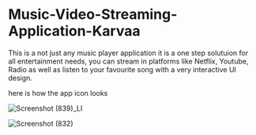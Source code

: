 # Music-Video-Streaming-Application-Karvaa
This is a not just any music player application it is a one step solutuion for all entertainment needs, you can stream in platforms like Netflix, Youtube, Radio as well as listen to your favourite song with a very interactive UI design.




here is how the app icon looks


![Screenshot (839)_LI](https://user-images.githubusercontent.com/70273329/124924607-4157a800-e019-11eb-9841-9356ca9b4252.jpg)

![Screenshot (832)](https://user-images.githubusercontent.com/70273329/124922238-ed4bc400-e016-11eb-87e5-b8fdf7eb1f14.png)
